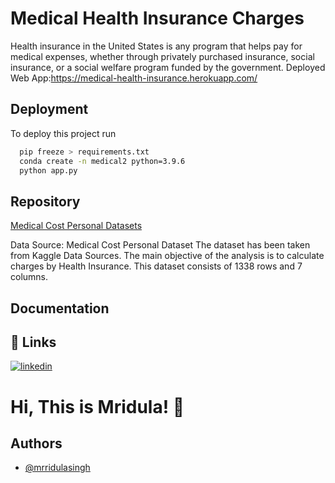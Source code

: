 # Medical Health Insurance Charges

Health insurance in the United States is any program that helps pay for medical expenses, whether through privately purchased insurance, social insurance, or a social welfare program funded by the government.
Deployed Web App:https://medical-health-insurance.herokuapp.com/
## Deployment

To deploy this project run

```bash
  pip freeze > requirements.txt
  conda create -n medical2 python=3.9.6
  python app.py
```

  
## Repository

[Medical Cost Personal Datasets](https://www.kaggle.com/mirichoi0218/insurance)

  Data Source: Medical Cost Personal Dataset
The dataset has been taken from Kaggle Data Sources. The main objective of the analysis is to calculate charges by Health Insurance. This dataset consists of 1338 rows and 7 columns.

## Documentation

## 🔗 Links
[![linkedin](https://img.shields.io/badge/linkedin-0A66C2?style=for-the-badge&logo=linkedin&logoColor=white)](https://www.linkedin.com/in/mridula-singh-b45b1674/)


  
# Hi, This is Mridula! 👋

  
## Authors

- [@mrridulasingh](https://github.com/mrridulasingh/medical-health-insurance-charges)

  